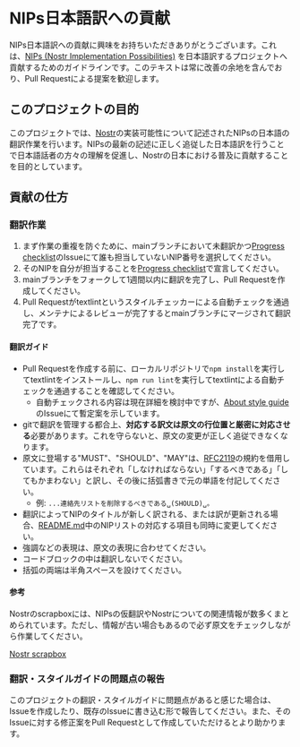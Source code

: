 # NIPs日本語訳への貢献

NIPs日本語訳への貢献に興味をお持ちいただきありがとうございます。これは、[NIPs (Nostr Implementation Possibilities)](https://github.com/nostr-protocol/nips) を日本語訳するプロジェクトへ貢献するためのガイドラインです。このテキストは常に改善の余地を含んでおり、Pull Requestによる提案を歓迎します。

## このプロジェクトの目的

このプロジェクトでは、[Nostr](https://github.com/nostr-protocol/nostr)の実装可能性について記述されたNIPsの日本語の翻訳作業を行います。NIPsの最新の記述に正しく追従した日本語訳を行うことで日本語話者の方々の理解を促進し、Nostrの日本における普及に貢献することを目的としています。

## 貢献の仕方

### 翻訳作業

1. まず作業の重複を防ぐために、mainブランチにおいて未翻訳かつ[Progress checklist](https://github.com/nostr-jp/nips-ja/issues/1)のIssueにて誰も担当していないNIP番号を選択してください。
2. そのNIPを自分が担当することを[Progress checklist](https://github.com/nostr-jp/nips-ja/issues/1)で宣言してください。
3. mainブランチをフォークして1週間以内に翻訳を完了し、Pull Requestを作成してください。
4. Pull Requestがtextlintというスタイルチェッカーによる自動チェックを通過し、メンテナによるレビューが完了するとmainブランチにマージされて翻訳完了です。

#### 翻訳ガイド

- Pull Requestを作成する前に、ローカルリポジトリで`npm install`を実行してtextlintをインストールし、`npm run lint`を実行してtextlintによる自動チェックを通過することを確認してください。
  - 自動チェックされる内容は現在詳細を検討中ですが、[About style guide](https://github.com/nostr-jp/nips-ja/issues/6)のIssueにて暫定案を示しています。
- gitで翻訳を管理する都合上、**対応する訳文は原文の行位置と厳密に対応させる**必要があります。これを守らないと、原文の変更が正しく追従できなくなります。
- 原文に登場する"MUST"、"SHOULD"、"MAY"は、[RFC2119](https://datatracker.ietf.org/doc/html/rfc2119)の規約を借用しています。これらはそれぞれ「しなければならない」「するべきである」「してもかまわない」と訳し、その後に括弧書きで元の単語を付記してください。
  - 例: `...連絡先リストを削除するべきである␣(SHOULD)␣。`
- 翻訳によってNIPのタイトルが新しく訳される、または訳が更新される場合、[README.md](./README.md)中のNIPリストの対応する項目も同時に変更してください。
- 強調などの表現は、原文の表現に合わせてください。
- コードブロックの中は翻訳しないでください。
- 括弧の両端は半角スペースを設けてください。

#### 参考

Nostrのscrapboxには、NIPsの仮翻訳やNostrについての関連情報が数多くまとめられています。ただし、情報が古い場合もあるので必ず原文をチェックしながら作業してください。

[Nostr scrapbox](https://scrapbox.io/nostr/NIP)

### 翻訳・スタイルガイドの問題点の報告

このプロジェクトの翻訳・スタイルガイドに問題点があると感じた場合は、Issueを作成したり、既存のIssueに書き込む形で報告してください。また、そのIssueに対する修正案をPull Requestとして作成していただけるとより助かります。
